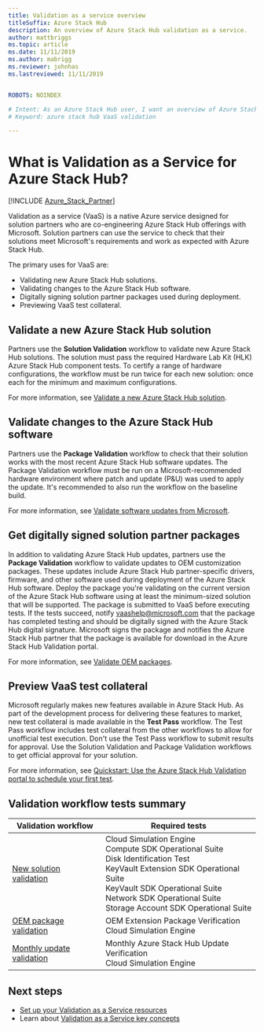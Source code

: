```yaml
---
title: Validation as a service overview
titleSuffix: Azure Stack Hub 
description: An overview of Azure Stack Hub validation as a service.
author: mattbriggs
ms.topic: article
ms.date: 11/11/2019
ms.author: mabrigg
ms.reviewer: johnhas
ms.lastreviewed: 11/11/2019


ROBOTS: NOINDEX

# Intent: As an Azure Stack Hub user, I want an overview of Azure Stack Hub validation as a service.
# Keyword: azure stack hub VaaS validation

---
```



# What is Validation as a Service for Azure Stack Hub?

[!INCLUDE [Azure_Stack_Partner](./includes/azure-stack-partner-appliesto.md)]

Validation as a service (VaaS) is a native Azure service designed for solution partners who are co-engineering Azure Stack Hub offerings with Microsoft. Solution partners can use the service to check that their solutions meet Microsoft's requirements and work as expected with Azure Stack Hub.

The primary uses for VaaS are:

- Validating new Azure Stack Hub solutions.
- Validating changes to the Azure Stack Hub software.
- Digitally signing solution partner packages used during deployment.
- Previewing VaaS test collateral.

## Validate a new Azure Stack Hub solution

Partners use the **Solution Validation** workflow to validate new Azure Stack Hub solutions. The solution must pass the required Hardware Lab Kit (HLK) Azure Stack Hub component tests. To certify a range of hardware configurations, the workflow must be run twice for each new solution: once each for the minimum and maximum configurations.

For more information, see [Validate a new Azure Stack Hub solution](azure-stack-vaas-validate-solution-new.md).

## Validate changes to the Azure Stack Hub software

Partners use the **Package Validation** workflow to check that their solution works with the most recent Azure Stack Hub software updates. The Package Validation workflow must be run on a Microsoft-recommended hardware environment where patch and update (P&U) was used to apply the update. It's recommended to also run the workflow on the baseline build.

For more information, see [Validate software updates from Microsoft](azure-stack-vaas-validate-microsoft-updates.md).

## Get digitally signed solution partner packages

In addition to validating Azure Stack Hub updates, partners use the **Package Validation** workflow to validate updates to OEM customization packages. These updates include Azure Stack Hub partner-specific drivers, firmware, and other software used during deployment of the Azure Stack Hub software. Deploy the package you're validating on the current version of the Azure Stack Hub software using at least the minimum-sized solution that will be supported. The package is submitted to VaaS before executing tests. If the tests succeed, notify [vaashelp@microsoft.com](mailto:vaashelp@microsoft.com) that the package has completed testing and should be digitally signed with the Azure Stack Hub digital signature. Microsoft signs the package and notifies the Azure Stack Hub partner that the package is available for download in the Azure Stack Hub Validation portal.

For more information, see [Validate OEM packages](azure-stack-vaas-validate-oem-package.md).

## Preview VaaS test collateral

Microsoft regularly makes new features available in Azure Stack Hub. As part of the development process for delivering these features to market, new test collateral is made available in the **Test Pass** workflow. The Test Pass workflow includes test collateral from the other workflows to allow for unofficial test execution. Don't use the Test Pass workflow to submit results for approval. Use the Solution Validation and Package Validation workflows to get official approval for your solution.

For more information, see [Quickstart: Use the Azure Stack Hub Validation portal to schedule your first test](azure-stack-vaas-schedule-test-pass.md).

## Validation workflow tests summary

| Validation workflow | Required tests |
|----|------------|
| [New solution validation](azure-stack-vaas-validate-solution-new.md) | Cloud Simulation Engine<br>Compute SDK Operational Suite<br>Disk Identification Test<br>KeyVault Extension SDK Operational Suite<br>KeyVault SDK Operational Suite<br>Network SDK Operational Suite<br>Storage Account SDK Operational Suite<br> |
| [OEM package validation](azure-stack-vaas-validate-oem-package.md) | OEM Extension Package Verification<br>Cloud Simulation Engine |
| [Monthly update validation](azure-stack-vaas-validate-microsoft-updates.md) | Monthly Azure Stack Hub Update Verification<br>Cloud Simulation Engine<br> |

## Next steps

- [Set up your Validation as a Service resources](azure-stack-vaas-set-up-resources.md)
- Learn about [Validation as a Service key concepts](azure-stack-vaas-key-concepts.md)
